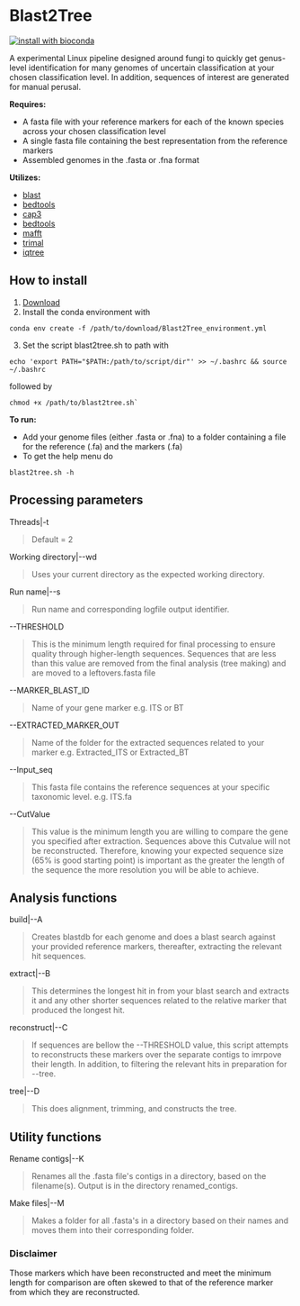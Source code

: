 # Blast2Tree

[![install with bioconda](https://img.shields.io/badge/install%20with-bioconda-brightgreen.svg?style=flat)](http://bioconda.github.io/recipes/busco_phylogenomics/README.html)

A experimental Linux pipeline designed around fungi to quickly get genus-level identification for many genomes of uncertain classification at your chosen classification level. In addition, sequences of interest are generated for manual perusal. 

**Requires:**
- A fasta file with your reference markers for each of the known species across your chosen classification level
- A single fasta file containing the best representation from the reference markers
- Assembled genomes in the .fasta or .fna format

**Utilizes:**
- [blast](https://anaconda.org/bioconda/blast) 
- [bedtools](https://anaconda.org/bioconda/bedtools)
- [cap3](https://anaconda.org/bioconda/cap3)
- [bedtools](https://anaconda.org/bioconda/bedtools)
- [mafft](https://anaconda.org/bioconda/mafft)
- [trimal](https://anaconda.org/bioconda/trimal)
- [iqtree](https://anaconda.org/bioconda/iqtree)

## How to install
1) [Download](https://github.com/CallinCeriani/Blast2Tree/archive/refs/tags/Versions.tar.gz)
2) Install the conda environment with
```
conda env create -f /path/to/download/Blast2Tree_environment.yml
```
3) Set the script blast2tree.sh to path with
```
echo 'export PATH="$PATH:/path/to/script/dir"' >> ~/.bashrc && source ~/.bashrc
```
followed by
```
chmod +x /path/to/blast2tree.sh`
```

**To run:**
- Add your genome files (either .fasta or .fna) to a folder containing a file for the reference (.fa) and the markers (.fa)
- To get the help menu do
```
blast2tree.sh -h
```

## Processing parameters

Threads|-t
> Default = 2

Working directory|--wd 
> Uses your current directory as the expected working directory.

Run name|--s
>Run name and corresponding logfile output identifier.

--THRESHOLD
> This is the minimum length required for final processing to ensure quality through higher-length sequences. Sequences that are less than this value are removed from the final analysis (tree making) and are moved to a leftovers.fasta file

--MARKER_BLAST_ID
> Name of your gene marker e.g. ITS or BT 

--EXTRACTED_MARKER_OUT
> Name of the folder for the extracted sequences related to your marker e.g. Extracted_ITS or Extracted_BT

--Input_seq
> This fasta file contains the reference sequences at your specific taxonomic level. e.g. ITS.fa

--CutValue 
> This value is the minimum length you are willing to compare the gene you specified after extraction. Sequences above this Cutvalue will not be reconstructed. Therefore, knowing your expected sequence size (65% is good starting point) is important as the greater the length of the sequence the more resolution you will be able to achieve. 

## Analysis functions

build|--A
> Creates blastdb for each genome and does a blast search against your provided reference markers, thereafter, extracting the relevant hit sequences.

extract|--B
> This determines the longest hit in from your blast search and extracts it and any other shorter sequences related to the relative marker that produced the longest hit.

reconstruct|--C
> If sequences are bellow the --THRESHOLD value, this script attempts to reconstructs these markers over the separate contigs to imrpove their length. In addition, to filtering the relevant hits in preparation for --tree.

tree|--D
> This does alignment, trimming, and constructs the tree.

## Utility functions
Rename contigs|--K
> Renames all the .fasta file's contigs in a directory, based on the filename(s). Output is in the directory renamed_contigs.

Make files|--M
> Makes a folder for all .fasta's in a directory based on their names and moves them into their corresponding folder.

### Disclaimer
Those markers which have been reconstructed and meet the minimum length for comparison are often skewed to that of the reference marker from which they are reconstructed.
